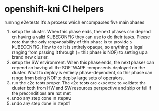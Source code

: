 # openshift-kni CI helpers

running e2e tests it's a process which encompasses five main phases:
1. setup the cluster. When this phase ends, the next phases can depend on having a valid KUBECONFIG they can use to do their tasks.
   Please note that the only responsability of this phase is to provide a KUBECONFIG. How to do it is entirely opaque,
   so anything is legal ranging from passing it through (= this phase is NOP) to setting up a brand new cluster.
2. setup the SW environment. When this phase ends, the next phases can depend on having all the SOFTWARE components deployed on the cluster.
   What to deploy is entirely phase-dependent, so this phase can range from being NOP to deploy large sets of operators.
3. run the e2e tests proper. The e2e tests are expected to validate the cluster both from HW and SW resources perspective and
   skip or fail if the preconditions are not met
4. undo any step done in step#2
5. undo any step done in step#1
